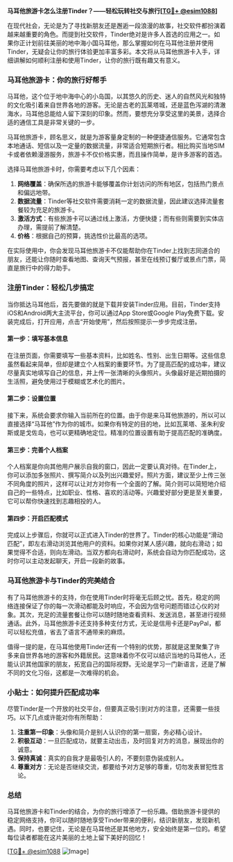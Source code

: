 **马耳他旅游卡怎么注册Tinder？——轻松玩转社交与旅行[[TG💪+ @esim1088](https://t.me/s/esim1088)]**

在现代社会，无论是为了寻找新朋友还是邂逅一段浪漫的故事，社交软件都扮演着越来越重要的角色。而提到社交软件，Tinder绝对是许多人首选的应用之一。如果你正计划前往美丽的地中海小国马耳他，那么掌握如何在马耳他注册并使用Tinder，无疑会让你的旅行体验更加丰富多彩。本文将从马耳他旅游卡入手，详细讲解如何顺利注册和使用Tinder，让你的旅行既有趣又有意义。

### 马耳他旅游卡：你的旅行好帮手

马耳他，这个位于地中海中心的小岛国，以其悠久的历史、迷人的自然风光和独特的文化吸引着来自世界各地的游客。无论是古老的瓦莱塔城，还是蓝色泻湖的清澈海水，马耳他总能给人留下深刻的印象。然而，要想充分享受这里的美景，选择合适的通信工具是非常关键的一步。

马耳他旅游卡，顾名思义，就是为游客量身定制的一种便捷通信服务。它通常包含本地通话、短信以及一定量的数据流量，非常适合短期旅行者。相比购买当地SIM卡或者依赖漫游服务，旅游卡不仅价格实惠，而且操作简单，是许多游客的首选。

选择马耳他旅游卡时，你需要考虑以下几个因素：

1. **网络覆盖**：确保所选的旅游卡能够覆盖你计划访问的所有地区，包括热门景点和偏远地带。
2. **数据流量**：Tinder等社交软件需要消耗一定的数据流量，因此建议选择流量套餐较为充足的旅游卡。
3. **激活方式**：有些旅游卡可以通过线上激活，方便快捷；而有些则需要到实体店办理，需提前了解清楚。
4. **价格**：根据自己的预算，挑选性价比最高的选项。

在实际使用中，你会发现马耳他旅游卡不仅能帮助你在Tinder上找到志同道合的朋友，还能让你随时查看地图、查询天气预报，甚至在线预订餐厅或景点门票，简直是旅行中的得力助手。

### 注册Tinder：轻松几步搞定

当你抵达马耳他后，首先要做的就是下载并安装Tinder应用。目前，Tinder支持iOS和Android两大主流平台，你可以通过App Store或Google Play免费下载。安装完成后，打开应用，点击“开始使用”，然后按照提示一步步完成注册。

#### 第一步：填写基本信息

在注册页面，你需要填写一些基本资料，比如姓名、性别、出生日期等。这些信息虽然看起来简单，但却是建立个人档案的重要环节。为了提高匹配的成功率，建议尽量真实地填写自己的信息，并上传一张清晰的头像照片。头像最好是近期拍摄的生活照，避免使用过于模糊或艺术化的图片。

#### 第二步：设置位置

接下来，系统会要求你输入当前所在的位置。由于你是来马耳他旅游的，所以可以直接选择“马耳他”作为你的城市。如果你有特定的目的地，比如瓦莱塔、圣朱利安斯或是戈佐岛，也可以更精确地定位。精准的位置设置有助于提高匹配的准确度。

#### 第三步：完善个人档案

个人档案是你向其他用户展示自我的窗口，因此一定要认真对待。在Tinder上，你可以添加多张照片、撰写简介以及列出兴趣爱好。照片方面，建议至少上传三张不同角度的照片，这样可以让对方对你有一个全面的了解。简介则可以简短地介绍自己的一些特点，比如职业、性格、喜欢的活动等。兴趣爱好部分更是至关重要，它可以帮你快速找到志趣相投的人。

#### 第四步：开启匹配模式

完成以上步骤后，你就可以正式进入Tinder的世界了。Tinder的核心功能是“滑动匹配”，即左右滑动浏览其他用户的资料。如果你对某人感兴趣，就向右滑动；如果觉得不合适，则向左滑动。当双方都向右滑动时，系统会自动为你匹配成功，这时你可以主动发起聊天，开启一段新的故事。

### 马耳他旅游卡与Tinder的完美结合

有了马耳他旅游卡的支持，你在使用Tinder时将毫无后顾之忧。首先，稳定的网络连接保证了你的每一次滑动都能及时响应，不会因为信号问题而错过心仪的对象。其次，充足的流量套餐让你可以随时随地查看资料、发送消息，甚至进行视频通话。此外，马耳他旅游卡还支持多种支付方式，无论是信用卡还是PayPal，都可以轻松充值，省去了语言不通带来的麻烦。

值得一提的是，在马耳他使用Tinder还有一个特别的优势，那就是这里聚集了许多来自世界各地的游客和外籍居民。这意味着你不仅可以结识当地的马耳他人，还能认识其他国家的朋友，拓宽自己的国际视野。无论是学习一门新语言，还是了解不同的文化习俗，这都是一次难得的机会。

### 小贴士：如何提升匹配成功率

尽管Tinder是一个开放的社交平台，但要真正吸引到对方的注意，还需要一些技巧。以下几点或许能对你有所帮助：

1. **注重第一印象**：头像和简介是别人认识你的第一扇窗，务必精心设计。
2. **积极互动**：一旦匹配成功，就要主动出击，及时回复对方的消息，展现出你的诚意。
3. **保持真诚**：真实的自我才是最吸引人的，不要刻意伪装成别人。
4. **尊重对方**：无论是否继续交流，都要给予对方足够的尊重，切勿发表冒犯性言论。

### 总结

马耳他旅游卡和Tinder的结合，为你的旅行增添了一份乐趣。借助旅游卡提供的稳定网络支持，你可以随时随地享受Tinder带来的便利，结识新朋友，发现新机遇。同时，也要记住，无论是在马耳他还是其他地方，安全始终是第一位的。希望每位读者都能在这片美丽的土地上留下美好的回忆！

[[TG💪+ @esim1088](https://t.me/s/esim1088) ![Image](https://i.postimg.cc/4NQfJmqS/Snipaste-2025-05-13-00-14-12.png)]